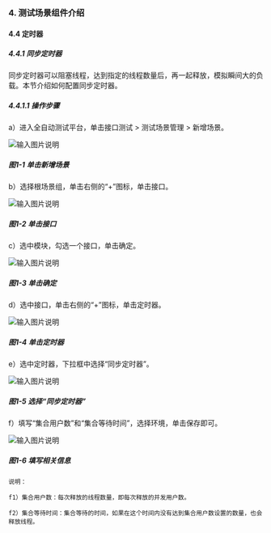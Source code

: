 ### 4. 测试场景组件介绍

#### 4.4 定时器

##### 4.4.1 同步定时器

同步定时器可以阻塞线程，达到指定的线程数量后，再一起释放，模拟瞬间大的负载。本节介绍如何配置同步定时器。

##### 4.4.1.1 操作步骤

a）进入全自动测试平台，单击接口测试 > 测试场景管理 > 新增场景。

![输入图片说明](../../../images/SoFlu%E5%85%A8%E8%87%AA%E5%8A%A8%E6%B5%8B%E8%AF%95%E5%B9%B3%E5%8F%B0%E6%95%99%E7%A8%8B/4.%20%E6%B5%8B%E8%AF%95%E5%9C%BA%E6%99%AF%E7%BB%84%E4%BB%B6%E4%BB%8B%E7%BB%8D/4.%20%E5%AE%9A%E6%97%B6%E5%99%A8/image.png)

##### 图1-1 单击新增场景

b）选择根场景组，单击右侧的“+”图标，单击接口。

![输入图片说明](../../../images/SoFlu%E5%85%A8%E8%87%AA%E5%8A%A8%E6%B5%8B%E8%AF%95%E5%B9%B3%E5%8F%B0%E6%95%99%E7%A8%8B/4.%20%E6%B5%8B%E8%AF%95%E5%9C%BA%E6%99%AF%E7%BB%84%E4%BB%B6%E4%BB%8B%E7%BB%8D/4.%20%E5%AE%9A%E6%97%B6%E5%99%A8/1-2.png)

##### 图1-2 单击接口

c）选中模块，勾选一个接口，单击确定。

![输入图片说明](../../../images/SoFlu%E5%85%A8%E8%87%AA%E5%8A%A8%E6%B5%8B%E8%AF%95%E5%B9%B3%E5%8F%B0%E6%95%99%E7%A8%8B/4.%20%E6%B5%8B%E8%AF%95%E5%9C%BA%E6%99%AF%E7%BB%84%E4%BB%B6%E4%BB%8B%E7%BB%8D/4.%20%E5%AE%9A%E6%97%B6%E5%99%A8/1-3.png)

##### 图1-3 单击确定

d）选中接口，单击右侧的“+”图标，单击定时器。

![输入图片说明](../../../images/SoFlu%E5%85%A8%E8%87%AA%E5%8A%A8%E6%B5%8B%E8%AF%95%E5%B9%B3%E5%8F%B0%E6%95%99%E7%A8%8B/4.%20%E6%B5%8B%E8%AF%95%E5%9C%BA%E6%99%AF%E7%BB%84%E4%BB%B6%E4%BB%8B%E7%BB%8D/4.%20%E5%AE%9A%E6%97%B6%E5%99%A8/1-4.png)

##### 图1-4 单击定时器

e）选中定时器，下拉框中选择“同步定时器”。

![输入图片说明](../../../images/SoFlu%E5%85%A8%E8%87%AA%E5%8A%A8%E6%B5%8B%E8%AF%95%E5%B9%B3%E5%8F%B0%E6%95%99%E7%A8%8B/4.%20%E6%B5%8B%E8%AF%95%E5%9C%BA%E6%99%AF%E7%BB%84%E4%BB%B6%E4%BB%8B%E7%BB%8D/4.%20%E5%AE%9A%E6%97%B6%E5%99%A8/1-5.png)

##### 图1-5 选择“同步定时器”

f）填写“集合用户数”和“集合等待时间”，选择环境，单击保存即可。

![输入图片说明](../../../images/SoFlu%E5%85%A8%E8%87%AA%E5%8A%A8%E6%B5%8B%E8%AF%95%E5%B9%B3%E5%8F%B0%E6%95%99%E7%A8%8B/4.%20%E6%B5%8B%E8%AF%95%E5%9C%BA%E6%99%AF%E7%BB%84%E4%BB%B6%E4%BB%8B%E7%BB%8D/4.%20%E5%AE%9A%E6%97%B6%E5%99%A8/1-6.png)

##### 图1-6 填写相关信息

```
说明：

f1）集合用户数：每次释放的线程数量，即每次释放的并发用户数。

f2）集合等待时间：集合等待的时间，如果在这个时间内没有达到集合用户数设置的数量，也会释放线程。
```
